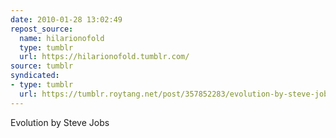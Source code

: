 ```yaml
---
date: 2010-01-28 13:02:49
repost_source:
  name: hilarionofold
  type: tumblr
  url: https://hilarionofold.tumblr.com/
source: tumblr
syndicated:
- type: tumblr
  url: https://tumblr.roytang.net/post/357852283/evolution-by-steve-jobs
---
```


<p>Evolution by Steve Jobs </p>
